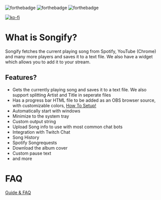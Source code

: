 ![forthebadge](https://forthebadge.com/images/badges/made-with-c-sharp.svg) ![forthebadge](https://forthebadge.com/images/badges/built-with-love.svg) ![forthebadge](https://forthebadge.com/images/badges/60-percent-of-the-time-works-every-time.svg) 

[![ko-fi](https://ko-fi.com/img/githubbutton_sm.svg)](https://ko-fi.com/S6S167PLK)

# What is Songify?

Songify fetches the current playing song from Spotify, YouTube (Chrome) and many more players and saves it to a text file. We also have a widget which allows you to add it to your stream. 

## Features?

* Gets the currently playing song and saves it to a text file. We also support splitting Artist and Title in seperate files
* Has a progress bar HTML file to be added as an OBS browser source, with customizable colors, [How To Setup!](https://github.com/songify-rocks/Songify/blob/master/README.md/#progress-bar-setup)
* Automatically start with windows
* Minimize to the system tray
* Custom output string
* Upload Song info to use with most common chat bots
* Integration with Twitch Chat
* Song History
* Spotify Songrequests
* Download the album cover
* Custom pause text
* and more

# FAQ
[Guide & FAQ](https://github.com/songify-rocks/Songify/blob/master/Getting%20Started.md)
